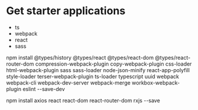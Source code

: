 # Get starter applications

- ts
- webpack
- react
- sass

npm install @types/history @types/react @types/react-dom @types/react-router-dom compression-webpack-plugin copy-webpack-plugin css-loader html-webpack-plugin sass sass-loader node-json-minify react-app-polyfill style-loader terser-webpack-plugin ts-loader typescript uuid webpack webpack-cli webpack-dev-server webpack-merge workbox-webpack-plugin eslint --save-dev

npm install axios react react-dom react-router-dom rxjs --save
